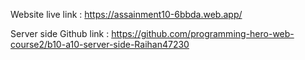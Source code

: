 Website live link : https://assainment10-6bbda.web.app/


Server side Github link : https://github.com/programming-hero-web-course2/b10-a10-server-side-Raihan47230
